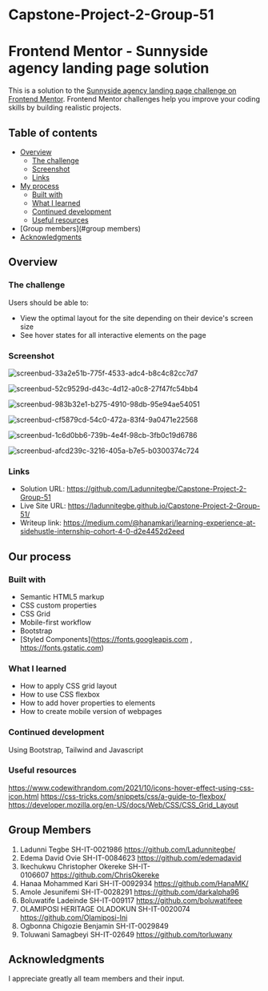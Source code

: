 # Capstone-Project-2-Group-51


# Frontend Mentor - Sunnyside agency landing page solution

This is a solution to the [Sunnyside agency landing page challenge on Frontend Mentor](https://www.frontendmentor.io/challenges/sunnyside-agency-landing-page-7yVs3B6ef). Frontend Mentor challenges help you improve your coding skills by building realistic projects.

## Table of contents

- [Overview](#overview)
  - [The challenge](#the-challenge)
  - [Screenshot](#screenshot)
  - [Links](#links)
- [My process](#my-process)
  - [Built with](#built-with)
  - [What I learned](#what-i-learned)
  - [Continued development](#continued-development)
  - [Useful resources](#useful-resources)
- [Group members](#group members)
- [Acknowledgments](#acknowledgments)



## Overview

### The challenge

Users should be able to:

- View the optimal layout for the site depending on their device's screen size
- See hover states for all interactive elements on the page

### Screenshot

![screenbud-33a2e51b-775f-4533-adc4-b8c4c82cc7d7](https://user-images.githubusercontent.com/93840071/143215741-dfe0a52e-22ae-4546-bdc0-b80e24b9433b.png)

![screenbud-52c9529d-d43c-4d12-a0c8-27f47fc54bb4](https://user-images.githubusercontent.com/93840071/143215792-54a31944-ce8b-4ceb-834f-8c17d8285c51.png)

![screenbud-983b32e1-b275-4910-98db-95e94ae54051](https://user-images.githubusercontent.com/93840071/143215822-5384f256-57ba-4648-a04d-fd91131e4095.png)

![screenbud-cf5879cd-54c0-472a-83f4-9a0471e22568](https://user-images.githubusercontent.com/93840071/143215974-9993a620-8db2-4cd3-b20f-078032abe506.png)

![screenbud-1c6d0bb6-739b-4e4f-98cb-3fb0c19d6786](https://user-images.githubusercontent.com/93840071/143218837-779a1817-3883-4a76-b0aa-eb774a71eb9c.png)

![screenbud-afcd239c-3216-405a-b7e5-b0300374c724](https://user-images.githubusercontent.com/93840071/143220977-97d0d0ce-ce22-456e-9e5f-77e019b9e4c9.png)




### Links

- Solution URL: https://github.com/Ladunnitegbe/Capstone-Project-2-Group-51
- Live Site URL: https://ladunnitegbe.github.io/Capstone-Project-2-Group-51/
- Writeup link: https://medium.com/@hanamkari/learning-experience-at-sidehustle-internship-cohort-4-0-d2e4452d2eed


## Our process

### Built with

- Semantic HTML5 markup
- CSS custom properties
- CSS Grid
- Mobile-first workflow
- Bootstrap
- [Styled Components](https://fonts.googleapis.com , https://fonts.gstatic.com) 



### What I learned

* How to apply CSS grid layout
* How to use CSS flexbox
* How to add hover properties to elements
* How to create mobile version of webpages



### Continued development

Using Bootstrap, Tailwind and Javascript

### Useful resources

https://www.codewithrandom.com/2021/10/icons-hover-effect-using-css-icon.html
https://css-tricks.com/snippets/css/a-guide-to-flexbox/
https://developer.mozilla.org/en-US/docs/Web/CSS/CSS_Grid_Layout


## Group Members

1. Ladunni Tegbe SH-IT-0021986 https://github.com/Ladunnitegbe/
2. Edema David Ovie SH-IT-0084623 https://github.com/edemadavid
3. Ikechukwu Christopher Okereke SH-IT-0106607 https://github.com/ChrisOkereke
4. Hanaa Mohammed Kari SH-IT-0092934 https://github.com/HanaMK/
5. Amole Jesunifemi SH-IT-0028291 https://github.com/darkalpha96
6. Boluwatife Ladeinde SH-IT-009117 https://github.com/boluwatifeee
7. OLAMIPOSI HERITAGE OLADOKUN SH-IT-0020074 https://github.com/Olamiposi-Ini
8. Ogbonna Chigozie Benjamin SH-IT-0029849 
9. Toluwani Samagbeyi SH-IT-02649 https://github.com/torluwany




## Acknowledgments
I appreciate greatly all team members and their input.
